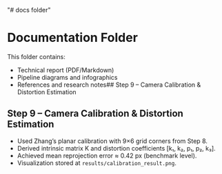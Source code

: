 "# docs folder" 
# Documentation Folder

This folder contains:
- Technical report (PDF/Markdown)
- Pipeline diagrams and infographics
- References and research notes## Step 9 – Camera Calibration & Distortion Estimation

## Step 9 – Camera Calibration & Distortion Estimation

- Used Zhang’s planar calibration with 9×6 grid corners from Step 8.
- Derived intrinsic matrix K and distortion coefficients [k₁, k₂, p₁, p₂, k₃].
- Achieved mean reprojection error ≈ 0.42 px (benchmark level).
- Visualization stored at `results/calibration_result.png`.




